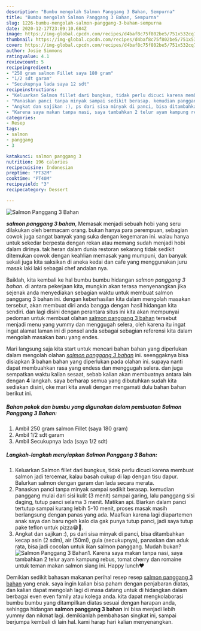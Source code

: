 ```yaml
---
description: "Bumbu mengolah Salmon Panggang 3 Bahan, Sempurna"
title: "Bumbu mengolah Salmon Panggang 3 Bahan, Sempurna"
slug: 1226-bumbu-mengolah-salmon-panggang-3-bahan-sempurna
date: 2020-12-17T23:09:10.684Z
image: https://img-global.cpcdn.com/recipes/d4baf8c75f802be5/751x532cq70/salmon-panggang-3-bahan-foto-resep-utama.jpg
thumbnail: https://img-global.cpcdn.com/recipes/d4baf8c75f802be5/751x532cq70/salmon-panggang-3-bahan-foto-resep-utama.jpg
cover: https://img-global.cpcdn.com/recipes/d4baf8c75f802be5/751x532cq70/salmon-panggang-3-bahan-foto-resep-utama.jpg
author: Josie Simmons
ratingvalue: 4.1
reviewcount: 5
recipeingredient:
- "250 gram salmon Fillet saya 180 gram"
- "1/2 sdt garam"
- "Secukupnya lada saya 12 sdt"
recipeinstructions:
- "Keluarkan Salmon fillet dari bungkus, tidak perlu dicuci karena membuat salmon jadi tercemar, kalau basah cukup di lap dengan tisu dapur. Balurkan salmon dengan garam dan lada secara merata."
- "Panaskan panci tanpa minyak sampai sedikit berasap. kemudian panggang mulai dari sisi kulit (3 menit) sampai garing, lalu panggang sisi daging, tutup panci selama 3 menit. Matikan api. Biarkan dalam panci tertutup sampai kurang lebih 5-10 menit, proses masak masih berlangsung dengan panas yang ada. Maafkan karena lagi diapartemen anak saya dan baru ngeh kalo dia gak punya tutup panci, jadi saya tutup pake teflon untuk pizza😁🤭."
- "Angkat dan sajikan :), ps dari sisa minyak di panci, bisa ditambahkan kecap asin (2 sdm), air (50ml), gula (secukupnya), panaskan dan aduk rata, bisa jadi cocolan untuk ikan salmon panggang. Mudah bukan?"
- "Karena saya makan tanpa nasi, saya tambahkan 2 telur ayam kampung rebus, tomat cherry dan romaine untuk teman makan salmon siang ini. Happy lunch❤"
categories:
- Resep
tags:
- salmon
- panggang
- 3

katakunci: salmon panggang 3 
nutrition: 196 calories
recipecuisine: Indonesian
preptime: "PT32M"
cooktime: "PT40M"
recipeyield: "3"
recipecategory: Dessert

---
```



![Salmon Panggang 3 Bahan](https://img-global.cpcdn.com/recipes/d4baf8c75f802be5/751x532cq70/salmon-panggang-3-bahan-foto-resep-utama.jpg)

<b><i>salmon panggang 3 bahan</i></b>, Memasak menjadi sebuah hobi yang seru dilakukan oleh bermacam orang. bukan hanya para perempuan, sebagian cowok juga sangat banyak yang suka dengan kegemaran ini. walau hanya untuk sekedar berpesta dengan rekan atau memang sudah menjadi hobi dalam dirinya. tak heran dalam dunia restoran sekarang tidak sedikit ditemukan cowok dengan keahlian memasak yang mumpuni, dan banyak sekali juga kita saksikan di aneka kedai dan cafe yang menggunakan juru masak laki laki sebagai chef andalan nya.



Baiklah, kita kembali ke hal bumbu bumbu hidangan <i>salmon panggang 3 bahan</i>. di antara pekerjaan kita, mungkin akan terasa menyenangkan jika sejenak anda menyediakan sebagian waktu untuk membuat salmon panggang 3 bahan ini. dengan keberhasilan kita dalam mengolah masakan tersebut, akan membuat diri anda bangga dengan hasil hidangan kita sendiri. dan lagi disini dengan perantara situs ini kita akan mempunyai pedoman untuk membuat olahan <u>salmon panggang 3 bahan</u> tersebut menjadi menu yang yummy dan menggugah selera, oleh karena itu ingat ingat alamat laman ini di ponsel anda sebagai sebagian referensi kita dalam mengolah masakan baru yang endes.


Mari langsung saja kita start untuk mencari bahan bahan yang diperlukan dalam mengolah olahan <u><i>salmon panggang 3 bahan</i></u> ini. seenggaknya bisa disiapkan <b>3</b> bahan bahan yang diperlukan pada olahan ini. supaya nanti dapat membuahkan rasa yang endess dan menggugah selera. dan juga sempatkan waktu kalian sesaat, sebab kalian akan membuatnya antara lain dengan <b>4</b> langkah. saya berharap semua yang dibutuhkan sudah kita sediakan disini, oke mari kita awali dengan mengamati dulu bahan bahan berikut ini.

<!--inarticleads1-->

##### Bahan pokok dan bumbu yang digunakan dalam pembuatan Salmon Panggang 3 Bahan:

1. Ambil 250 gram salmon Fillet (saya 180 gram)
1. Ambil 1/2 sdt garam
1. Ambil Secukupnya lada (saya 1/2 sdt)




<!--inarticleads2-->

##### Langkah-langkah menyiapkan Salmon Panggang 3 Bahan:

1. Keluarkan Salmon fillet dari bungkus, tidak perlu dicuci karena membuat salmon jadi tercemar, kalau basah cukup di lap dengan tisu dapur. Balurkan salmon dengan garam dan lada secara merata.
1. Panaskan panci tanpa minyak sampai sedikit berasap. kemudian panggang mulai dari sisi kulit (3 menit) sampai garing, lalu panggang sisi daging, tutup panci selama 3 menit. Matikan api. Biarkan dalam panci tertutup sampai kurang lebih 5-10 menit, proses masak masih berlangsung dengan panas yang ada. Maafkan karena lagi diapartemen anak saya dan baru ngeh kalo dia gak punya tutup panci, jadi saya tutup pake teflon untuk pizza😁🤭.
1. Angkat dan sajikan :), ps dari sisa minyak di panci, bisa ditambahkan kecap asin (2 sdm), air (50ml), gula (secukupnya), panaskan dan aduk rata, bisa jadi cocolan untuk ikan salmon panggang. Mudah bukan?
<img src="//assets-global.cpcdn.com/assets/icons/button_play-2c75c40dde080a61004c1f40b05d8f140eaff45d7e9e6481dc71c63d2e7c4909.png" alt="Salmon Panggang 3 Bahan">1. Karena saya makan tanpa nasi, saya tambahkan 2 telur ayam kampung rebus, tomat cherry dan romaine untuk teman makan salmon siang ini. Happy lunch❤




Demikian sedikit bahasan makanan perihal resep resep <u>salmon panggang 3 bahan</u> yang enak. saya ingin kalian bisa paham dengan penjabaran diatas, dan kalian dapat mengolah lagi di masa datang untuk di hidangkan dalam berbagai even even family atau kolega anda. kita dapat mengkolaborasi bumbu bumbu yang ditampilkan diatas sesuai dengan harapan anda, sehingga hidangan <b>salmon panggang 3 bahan</b> ini bisa menjadi lebih yummy dan nikmat lagi. demikianlah pembahasan singkat ini, sampai berjumpa kembali di lain hal. kami harap hari kalian menyenangkan.
